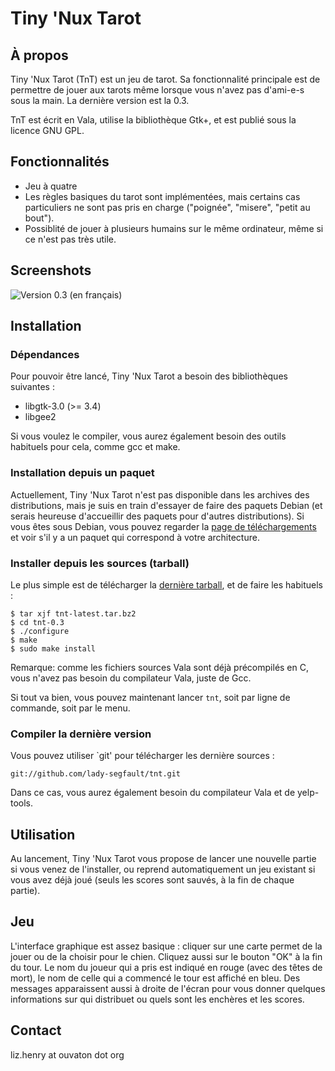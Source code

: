 Tiny 'Nux Tarot
===============

À propos
--------
Tiny 'Nux Tarot (TnT) est un jeu de tarot. Sa fonctionnalité principale est de permettre de jouer aux tarots même lorsque vous n'avez pas d'ami-e-s sous la main. La dernière version est la 0.3.

TnT est écrit en Vala, utilise la bibliothèque Gtk+, et est publié sous la licence GNU GPL.

Fonctionnalités
---------------
* Jeu à quatre
* Les règles basiques du tarot sont implémentées, mais certains cas
particuliers ne sont pas pris en charge ("poignée", "misere", "petit au bout").
* Possiblité de jouer à plusieurs humains sur le même ordinateur, même
  si ce n'est pas très utile.

Screenshots
-----------
![Version 0.3 (en français)](http://tnt.ouvaton.org/screenshots/0.3/gnome-shell.png)

Installation
------------

### Dépendances ###

Pour pouvoir être lancé, Tiny 'Nux Tarot a besoin des bibliothèques
suivantes :

* libgtk-3.0 (>= 3.4)
* libgee2

Si vous voulez le compiler, vous aurez également besoin des outils
habituels pour cela, comme gcc et make.

### Installation depuis un paquet ###

Actuellement, Tiny 'Nux Tarot n'est pas disponible dans les archives
des distributions, mais je suis en train d'essayer de faire des
paquets Debian (et serais heureuse d'accueillir des paquets pour
d'autres distributions). Si vous êtes sous Debian, vous pouvez
regarder la [page de téléchargements](http://tnt.ouvaton.org/dl/) et
voir s'il y a un paquet qui correspond à votre architecture.

### Installer depuis les sources (tarball) ###

Le plus simple est de télécharger la
[dernière tarball](http://tnt.ouvaton.org/dl/tnt-latest.tar.bz2), et
de faire les habituels :

    $ tar xjf tnt-latest.tar.bz2
    $ cd tnt-0.3
    $ ./configure
    $ make
    $ sudo make install

Remarque: comme les fichiers sources Vala sont déjà précompilés en C,
vous n'avez pas besoin du compilateur Vala, juste de Gcc.

Si tout va bien, vous pouvez maintenant lancer `tnt`, soit par ligne
de commande, soit par le menu.

### Compiler la dernière version ###

Vous pouvez utiliser `git' pour télécharger les dernière sources :

    git://github.com/lady-segfault/tnt.git

Dans ce cas, vous aurez également besoin du compilateur Vala et de yelp-tools.

Utilisation
-----------
Au lancement, Tiny 'Nux Tarot vous propose de lancer une nouvelle
partie si vous venez de l'installer, ou reprend automatiquement un jeu
existant si vous avez déjà joué (seuls les scores sont sauvés, à la
fin de chaque partie).
    
Jeu
---
L'interface graphique est assez basique : cliquer sur une carte permet
de la jouer ou de la choisir pour le chien. Cliquez aussi sur le
bouton "OK" à la fin du tour. Le nom du joueur qui a pris est indiqué
en rouge (avec des têtes de mort), le nom de celle qui a commencé le
tour est affiché en bleu. Des messages apparaissent aussi à droite de
l'écran pour vous donner quelques informations sur qui distribuet ou
quels sont les enchères et les scores.

Contact
-------
liz.henry at ouvaton dot org
